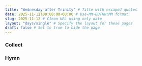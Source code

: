 ```yaml
---
title: "Wednesday after Trinity" # Title with escaped quotes
date: 2025-11-12T00:00:00+00:00 # Use-MM-DDTHH:MM format
slug: 2025-11-12 # Clean URL using only date
layout: "days/single" # Specify the layout for these pages
draft: false # Set to true to hide the page
---
```


### Collect


### Hymn